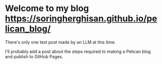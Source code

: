 # Welcome to my blog https://soringherghisan.github.io/pelican_blog/

There's only one test post made by an LLM at this time.

I'll probably add a post about the steps required to making a Pelican blog and publish to GitHub Pages. 

